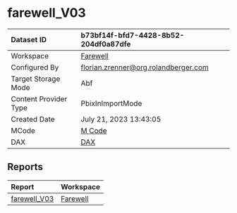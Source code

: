 



# farewell_V03

|Dataset ID|b73bf14f-bfd7-4428-8b52-204df0a87dfe|
| :--- | :--- |
|Workspace|[Farewell](../Workspaces/Farewell.md)|
|Configured By|florian.zrenner@org.rolandberger.com|
|Target Storage Mode|Abf|
|Content Provider Type|PbixInImportMode|
|Created Date|July 21, 2023 13:43:05|
|MCode|[M Code](./farewell_V03/mcode.md)|
|DAX|[DAX](./farewell_V03/dax.md)|

## Reports

|Report|Workspace|
| :--- | :--- |
|[farewell_V03](../Reports/farewell_V03.md)|[Farewell](../Workspaces/Farewell.md)|

